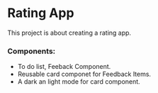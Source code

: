 # Rating App

This project is about creating a rating app.

### Components:

- To do list, Feeback Component.
- Reusable card componet for Feedback Items. 
- A dark an light mode for card component. 
